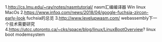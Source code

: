 1.http://cs.lmu.edu/~ray/notes/nasmtutorial/ nasm汇编编译器 Win linux MacOs
2.https://www.infoq.com/news/2018/04/google-fuchsia-zircon-early-look fuchsia的总览
3.http://www.levelupwasm.com/ webassembly下一个技术需要研究
4.https://utcc.utoronto.ca/~cks/space/blog/linux/LinuxBootOverview? linux boot modemsystem